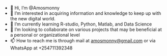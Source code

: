 - 👋 Hi, I’m @Amosmonny
- 👀 I’m interested in acquiring information and knowledge to keep up with the new digital world.
- 🌱 I’m currently learning R-studio, Python, Matlab, and Data Science
- 💞️ I’m looking to collaborate on various projects that may be beneficial at a personal or organizational level
- 📫 How to reach me is through mail at amosmonny@gmail.com or via WhatsApp at +254711392348

<!---
Amosmonny/Amosmonny is a ✨ special ✨ repository because its `README.md` (this file) appears on your GitHub profile.
You can click the Preview link to take a look at your changes.
--->
